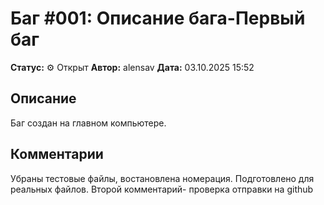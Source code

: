# Баг #001: Описание бага-Первый баг

**Статус:** ⚙️ Открыт
**Автор:** alensav
**Дата:** 03.10.2025 15:52

## Описание
Баг создан на главном компьютере.

## Комментарии
Убраны тестовые файлы, востановлена номерация. Подготовлено для реальных файлов.
Второй комментарий- проверка отправки на github
